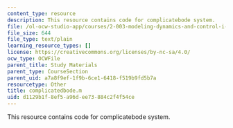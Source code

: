 ```yaml
---
content_type: resource
description: This resource contains code for complicatebode system.
file: /ol-ocw-studio-app/courses/2-003-modeling-dynamics-and-control-i-spring-2005/d1129b1f8ef5a96dee73884c2f4f54ce_complicatedbode.m
file_size: 644
file_type: text/plain
learning_resource_types: []
license: https://creativecommons.org/licenses/by-nc-sa/4.0/
ocw_type: OCWFile
parent_title: Study Materials
parent_type: CourseSection
parent_uid: a7a8f9ef-1f9b-6ce1-6418-f519b9fd5b7a
resourcetype: Other
title: complicatedbode.m
uid: d1129b1f-8ef5-a96d-ee73-884c2f4f54ce
---
```

This resource contains code for complicatebode system.